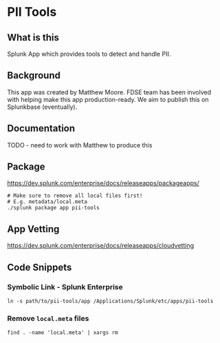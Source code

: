 # PII Tools
## What is this
Splunk App which provides tools to detect and handle PII.

## Background
This app was created by Matthew Moore.
FDSE team has been involved with helping make this app production-ready.
We aim to publish this on Splunkbase (eventually).

## Documentation
TODO - need to work with Matthew to produce this

## Package
https://dev.splunk.com/enterprise/docs/releaseapps/packageapps/
```
# Make sure to remove all local files first!
# E.g. metadata/local.meta
./splunk package app pii-tools
```

## App Vetting
https://dev.splunk.com/enterprise/docs/releaseapps/cloudvetting

## Code Snippets
### Symbolic Link - Splunk Enterprise
```
ln -s path/to/pii-tools/app /Applications/Splunk/etc/apps/pii-tools
```
### Remove `local.meta` files
```
find . -name 'local.meta' | xargs rm
```